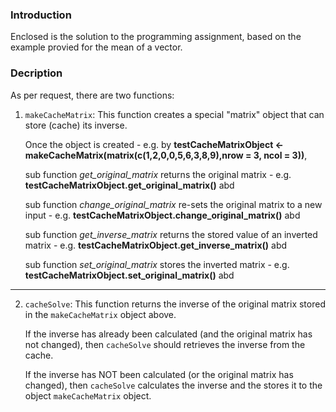 ### Introduction

Enclosed is the solution to the programming assignment, based on the example provied for the mean of a vector.


### Decription

As per request, there are two functions:

1.  `makeCacheMatrix`: This function creates a special "matrix" object
    that can store (cache) its inverse.
    
      Once the object is created - e.g. by **testCacheMatrixObject <- makeCacheMatrix(matrix(c(1,2,0,0,5,6,3,8,9),nrow = 3, ncol = 3))**, 
    
      sub function _get_original_matrix_ returns the original matrix - e.g. **testCacheMatrixObject.get_original_matrix()** abd
    
      sub function _change_original_matrix_ re-sets the original matrix to a new input - e.g. **testCacheMatrixObject.change_original_matrix()** abd
    
      sub function _get_inverse_matrix_ returns the stored value of an inverted matrix - e.g. **testCacheMatrixObject.get_inverse_matrix()** abd
    
      sub function _set_original_matrix_ stores the inverted matrix - e.g. **testCacheMatrixObject.set_original_matrix()** abd
    
    
---------------------------------------    
    
    
    
2.  `cacheSolve`: This function returns the inverse of the original
    matrix stored in the `makeCacheMatrix` object above. 
    
    If the inverse has already been calculated (and the original matrix has not changed), then
    `cacheSolve` should retrieves the inverse from the cache.
    
    If the inverse has NOT been calculated (or the original matrix has changed), then
    `cacheSolve` calculates the inverse and the stores it to the object `makeCacheMatrix` object.
    

